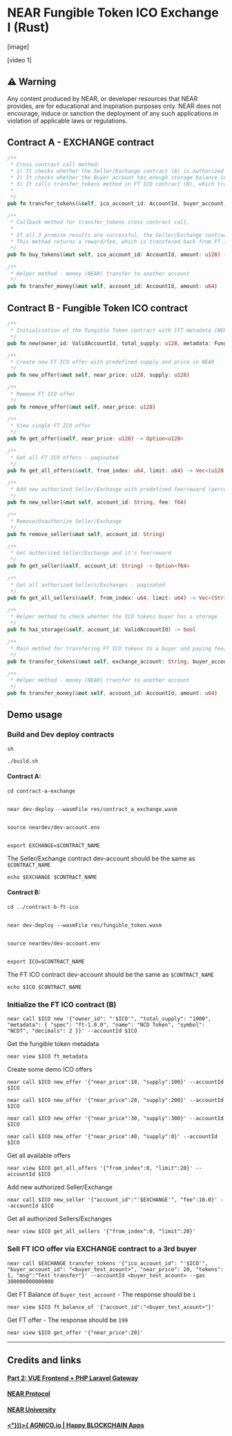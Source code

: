 # NEAR Fungible Token ICO Exchange I (Rust)

[image]

[video 1]

## ⚠️ Warning

Any content produced by NEAR, or developer resources that NEAR provides, are for educational and inspiration purposes only. NEAR does not encourage, induce or sanction the deployment of any such applications in violation of applicable laws or regulations.

## Contract A - EXCHANGE contract

```rs
/**
 * Cross contract call method:
 * 1) It checks whether the Seller/Exchange contract (A) is authorized in FT ICO contract (B) or not
 * 2) It checks whether the Buyer account has enough storage balance in FT ICO contract (B) to be able to buy FT or not
 * 3) It calls transfer_tokens method in FT ICO contract (B), which transfers FTs to the Buyer account and sends calculated reward/fee back to the Seller/Exchange (A)
 *
 */
pub fn transfer_tokens(&self, ico_account_id: AccountId, buyer_account_id:AccountId, near_price: u128, tokens: u128, msg: String) -> Promise

/**
 * Callback method for transfer_tokens cross contract call.
 *
 * If all 3 promise results are successful, the Seller/Exchange contract(A) sends money for transfered tokens to the FT ICO contract (B)
 * This method returns a reward/fee, which is transfered back from FT ICO contract (B) to the Seller/Exchange contract (A) as a profit.
 */
pub fn buy_tokens(&mut self, ico_account_id: AccountId, amount: u128) -> u128

/**
 * Helper method - money (NEAR) transfer to another account
 */
pub fn transfer_money(&mut self, account_id: AccountId, amount: u64)
```

## Contract B - Fungible Token ICO contract

```rs
/**
 * Initialization of the Fungible Token contract with [FT metadata (NEP-148)](https://nomicon.io/Standards/FungibleToken/Metadata.html#reference-level-explanation){:target="_blank"}
 */
pub fn new(owner_id: ValidAccountId, total_supply: u128, metadata: FungibleTokenMetadata) -> Self

/**
 * Create new FT ICO offer with predefined supply and price in NEAR
 */
pub fn new_offer(&mut self, near_price: u128, supply: u128)

/**
 * Remove FT ICO offer
 */
pub fn remove_offer(&mut self, near_price: u128)

/**
 * View single FT ICO offer
 */
pub fn get_offer(&self, near_price: u128) -> Option<u128>

/**
 * Get all FT ICO offers - paginated
 */
pub fn get_all_offers(&self, from_index: u64, limit: u64) -> Vec<(u128, u128)>

/**
 * Add new authorized Seller/Exchange with predefined fee/reward (percentage from every FT sale)
 */
pub fn new_seller(&mut self, account_id: String, fee: f64)

/**
 * Remove/Unauthorize Seller/Exchange
 */
pub fn remove_seller(&mut self, account_id: String)

/**
 * Get authorized Seller/Exchange and it's fee/reward
 */
pub fn get_seller(&self, account_id: String) -> Option<f64>

/**
 * Get all authorized Sellers/Exchanges - paginated
 */
pub fn get_all_sellers(&self, from_index: u64, limit: u64) -> Vec<(String, f64)>

/**
 * Helper method to check whether the ICO tokens buyer has a storage
 */
pub fn has_storage(&self, account_id: ValidAccountId) -> bool

/**
 * Main method for transfering FT ICO tokens to a buyer and paying fee/reward to a Seller/Exchange
 */
pub fn transfer_tokens(&mut self, exchange_account: String, buyer_account_id: ValidAccountId, near_price: u128, tokens: u128, msg: String) -> u128

/**
 * Helper method - money (NEAR) transfer to another account
 */
pub fn transfer_money(&mut self, account_id: AccountId, amount: u64)

```

## Demo usage

### Build and Dev deploy contracts

    sh

    ./build.sh


#### Contract A:

    cd contract-a-exchange


    near dev-deploy --wasmFile res/contract_a_exchange.wasm


    source neardev/dev-account.env


    export EXCHANGE=$CONTRACT_NAME

The Seller/Exchange contract dev-account should be the same as `$CONTRACT_NAME`

    echo $EXCHANGE $CONTRACT_NAME

#### Contract B:

    cd ../contract-b-ft-ico


    near dev-deploy --wasmFile res/fungible_token.wasm


    source neardev/dev-account.env


    export ICO=$CONTRACT_NAME

The FT ICO contract dev-account should be the same as `$CONTRACT_NAME`

    echo $ICO $CONTRACT_NAME

### Initialize the FT ICO contract (B)

    near call $ICO new '{"owner_id": "'$ICO'", "total_supply": "1000", "metadata": { "spec": "ft-1.0.0", "name": "NCD Token", "symbol": "NCDT", "decimals": 2 }}' --accountId $ICO

Get the fungible token metadata

    near view $ICO ft_metadata

Create some demo ICO offers

    near call $ICO new_offer '{"near_price":10, "supply":100}' --accountId $ICO

    near call $ICO new_offer '{"near_price":20, "supply":200}' --accountId $ICO

    near call $ICO new_offer '{"near_price":30, "supply":300}' --accountId $ICO

    near call $ICO new_offer '{"near_price":40, "supply":0}' --accountId $ICO

Get all available offers

    near view $ICO get_all_offers '{"from_index":0, "limit":20}' --accountId $ICO

Add new authorized Seller/Exchange

    near call $ICO new_seller '{"account_id":"'$EXCHANGE'", "fee":10.0}' --accountId $ICO

Get all authorized Sellers/Exchanges

    near view $ICO get_all_sellers '{"from_index":0, "limit":20}'

### Sell FT ICO offer via EXCHANGE contract to a 3rd buyer

    near call $EXCHANGE transfer_tokens '{"ico_account_id": "'$ICO'", "buyer_account_id": "<buyer_test_acount>", "near_price": 20, "tokens": 1, "msg":"Test transfer"}' --accountId <buyer_test_acount> --gas 300000000000000

Get FT Balance of `buyer_test_account` - The response should be `1`

    near view $ICO ft_balance_of '{"account_id":"<buyer_test_acount>"}'

Get FT offer - The response should be `199`

    near view $ICO get_offer '{"near_price":20}'

---

## Credits and links

#### [Part 2: VUE Frontend + PHP Laravel Gateway](https://github.com/AGNICO/near-ncd-II-ico-exchange-vue-php)

#### [NEAR Protocol](https://near.org)

#### [NEAR University](https://near.university)

#### [<°}))>{ AGNICO.io | Happy BLOCKCHAIN Apps](https://agnico.io)